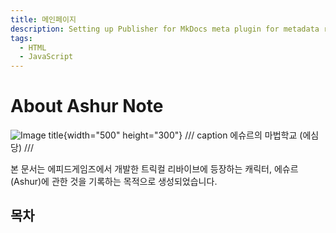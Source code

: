 ```yaml
---
title: 메인페이지
description: Setting up Publisher for MkDocs meta plugin for metadata retrival and automatic navigation building
tags:
  - HTML
  - JavaScript
---
```


# About Ashur Note

![Image title](https://vitamink1.github.io/mkdocs-test/assets/Fairy_bakery_afternoon.png){width="500" height="300"}
/// caption
에슈르의 마법학교 (에심당)
///

본 문서는 에피드게임즈에서 개발한 트릭컬 리바이브에 등장하는 캐릭터, 에슈르(Ashur)에 관한 것을 기록하는 목적으로 생성되었습니다.

## 목차



